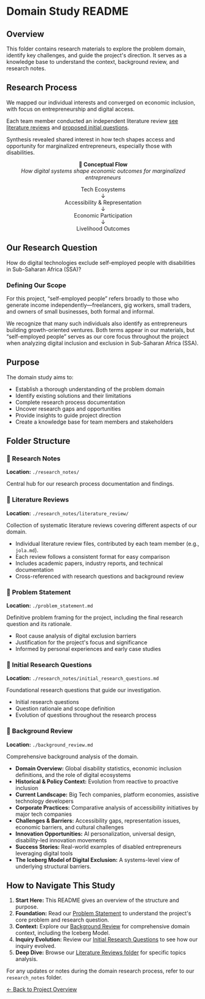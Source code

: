 # Domain Study README

## Overview

This folder contains research materials to explore the problem domain, identify
key challenges, and guide the project's direction. It serves as a knowledge
base to understand the context, background review, and research notes.

## Research Process

We mapped our individual interests and converged on economic inclusion, with
focus on entrepreneurship and digital access.

Each team member conducted an independent literature review
[see literature reviews](./research_notes/literature_review/) and
[proposed initial questions](./research_notes/initial_research_questions.md).

Synthesis revealed shared interest in how tech shapes access and opportunity for
marginalized entrepreneurs, especially those with disabilities.

<div align="center">

**🔄 Conceptual Flow**  
*How digital systems shape economic outcomes for marginalized entrepreneurs*  

Tech Ecosystems  
↓  
Accessibility & Representation  
↓  
Economic Participation  
↓  
Livelihood Outcomes

</div>

## Our Research Question

How do digital technologies exclude self-employed people with
disabilities in Sub-Saharan Africa (SSA)?

### Defining Our Scope

For this project, “self-employed people” refers broadly to those who
generate income independently—freelancers, gig workers, small traders, and
owners of small businesses, both formal and informal.

We recognize that many such individuals also identify as entrepreneurs building
growth-oriented ventures. Both terms appear in our materials, but
“self-employed people” serves as our core focus throughout the project when
analyzing digital inclusion and exclusion in Sub-Saharan Africa (SSA).

## Purpose

The domain study aims to:

- Establish a thorough understanding of the problem domain
- Identify existing solutions and their limitations
- Complete research process documentation
- Uncover research gaps and opportunities
- Provide insights to guide project direction
- Create a knowledge base for team members and stakeholders

## Folder Structure

### 📁 Research Notes

**Location:** `./research_notes/`

Central hub for our research process documentation and findings.

### 📁 Literature Reviews

**Location:** `./research_notes/literature_review/`

Collection of systematic literature reviews covering different aspects of our domain.

- Individual literature review files, contributed by each team member
  (e.g., `jola.md`).
- Each review follows a consistent format for easy comparison
- Includes academic papers, industry reports, and technical documentation
- Cross-referenced with research questions and background review

### 📄 Problem Statement

**Location:** `./problem_statement.md`

Definitive problem framing for the project, including the final research
question and its rationale.

- Root cause analysis of digital exclusion barriers
- Justification for the project's focus and significance
- Informed by personal experiences and early case studies

### 📄 Initial Research Questions

**Location:** `./research_notes/initial_research_questions.md`

Foundational research questions that guide our investigation.

- Initial research questions
- Question rationale and scope definition
- Evolution of questions throughout the research process

### 📄 Background Review

**Location:** `./background_review.md`

Comprehensive background analysis of the domain.

- **Domain Overview:** Global disability statistics, economic inclusion
definitions, and the role of digital ecosystems
- **Historical & Policy Context:** Evolution from reactive to proactive inclusion
- **Current Landscape:** Big Tech companies, platform economies, assistive
technology developers
- **Corporate Practices:** Comparative analysis of accessibility initiatives by
major tech companies
- **Challenges & Barriers:** Accessibility gaps, representation issues, economic
barriers, and cultural challenges
- **Innovation Opportunities:** AI personalization, universal design,
disability-led innovation movements
- **Success Stories:** Real-world examples of disabled entrepreneurs leveraging
digital tools
- **The Iceberg Model of Digital Exclusion:** A systems-level view of
underlying structural barriers.

## How to Navigate This Study

1. **Start Here:** This README gives an overview of the structure and purpose.
2. **Foundation:** Read our [Problem Statement](./problem_statement.md) to
   understand the project's core problem and research question.
3. **Context:** Explore our [Background Review](./background_review.md) for
   comprehensive domain context, including the Iceberg Model.
4. **Inquiry Evolution:** Review our
   [Initial Research Questions](./research_notes/initial_research_questions.md)
   to see how our inquiry evolved.
5. **Deep Dive:** Browse our
   [Literature Reviews folder](./research_notes/literature_review/) for
   specific topics analysis.

For any updates or notes during the domain research process, refer to our
`research_notes` folder.

[← Back to Project Overview](../README.md)
